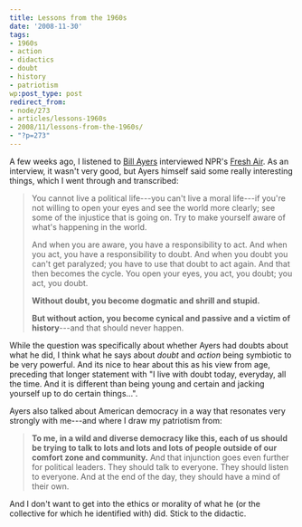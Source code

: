 ```yaml
---
title: Lessons from the 1960s
date: '2008-11-30'
tags:
- 1960s
- action
- didactics
- doubt
- history
- patriotism
wp:post_type: post
redirect_from:
- node/273
- articles/lessons-1960s
- 2008/11/lessons-from-the-1960s/
- "?p=273"
---
```


A few weeks ago, I listened to [Bill Ayers](http://en.wikipedia.org/wiki/Bill_Ayers) interviewed NPR's [Fresh Air](http://www.npr.org/templates/story/story.php?storyId=97112600). As an interview, it wasn't very good, but Ayers himself said some really interesting things, which I went through and transcribed:

>
>
> You cannot live a political life---you can't live a moral life---if you're not willing to open your eyes and see the world more clearly; see some of the injustice that is going on. Try to make yourself aware of what's happening in the world.
>
> And when you are aware, you have a responsibility to act. And when you act, you have a responsibility to doubt. And when you doubt you can't get paralyzed; you have to use that doubt to act again. And that then becomes the cycle. You open your eyes, you act, you doubt; you act, you doubt.
>
> **Without doubt, you become dogmatic and shrill and stupid.**
>
> **But without action, you become cynical and passive and a victim of history**---and that should never happen.

While the question was specifically about whether Ayers had doubts about what he did, I think what he says about _doubt_ and _action_ being symbiotic to be very powerful. And its nice to hear about this as his view from age, preceding that longer statement with "I live with doubt today, everyday, all the time. And it is different than being young and certain and jacking yourself up to do certain things...".

Ayers also talked about American democracy in a way that resonates very strongly with me---and where I draw my patriotism from:

>
>
> **To me, in a wild and diverse democracy like this, each of us should be trying to talk to lots and lots and lots of people outside of our comfort zone and community.** And that injunction goes even further for political leaders. They should talk to everyone. They should listen to everyone. And at the end of the day, they should have a mind of their own.

And I don't want to get into the ethics or morality of what he (or the collective for which he identified with) did. Stick to the didactic.
